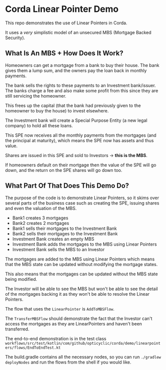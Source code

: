 # Corda Linear Pointer Demo

This repo demonstrates the use of Linear Pointers in Corda.

It uses a _very_ simplistic model of an unsecured MBS (Mortgage Backed Security).

## What Is An MBS + How Does It Work?

Homeowners can get a mortgage from a bank to buy their house. The bank gives them a lump sum, and the owners pay the loan back in monthly payments.

The bank sells the rights to these payments to an Investment bank/issuer.
The banks charge a fee and also make some profit from this since they are still servicing the homeowner.

This frees up the capital (that the bank had previously given to the homeowner to buy the house) to invest elsewhere.

The Investment bank will create a Special Purpose Entity (a new legal company) to hold all these loans.

This SPE now receives all the monthly payments from the mortgages (and the principal at maturity), which means the SPE now has assets and thus value.

Shares are issued in this SPE and sold to Investors -> **this is the MBS**.

If homeowners default on their mortgage then the value of the SPE will go down, and the return on the SPE shares will go down too.

## What Part Of That Does This Demo Do?

The purpose of the code is to demonstrate Linear Pointers, so it skims over several parts of the business case such as creating the SPE, issuing shares and even the valuation of the MBS.

* Bank1 creates 3 mortgages
* Bank2 creates 2 mortgages
* Bank1 sells their mortgages to the Investment Bank
* Bank2 sells their mortgages to the Investment Bank
* Investment Bank creates an empty MBS
* Investment Bank adds the mortgages to the MBS using Linear Pointers
* Investment Bank sells the MBS to an Investor

The mortgages are added to the MBS using Linear Pointers which means that the MBS state can be updated without modifying
the mortgage states.

This also means that the mortgages can be updated without the MBS state being modified.

The Investor will be able to see the MBS but won't be able to see the detail of the mortgages backing it as they won't
be able to resolve the Linear Pointers.

The flow that uses the `LinearPointer` is `AddToMBSFlow`.

The `TransferMBSFlow` should demonstrate the fact that the Investor can't access the mortgages as they are
LinearPointers and haven't been transferred.

The end-to-end demonstration is in the test
class `workflows/src/test/kotlin/com/github/opticyclic/corda/demo/linearpointers/flows/EndToEndTest.kt`

The build.gradle contains all the necessary nodes, so you can run `./gradlew deployNodes` and run the flows from the
shell if you would like.
